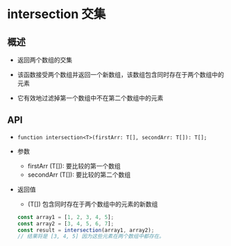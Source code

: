 # intersection 交集

## 概述

+ 返回两个数组的交集

+ 该函数接受两个数组并返回一个新数组，该数组包含同时存在于两个数组中的元素

+ 它有效地过滤掉第一个数组中不在第二个数组中的元素

## API

+ `function intersection<T>(firstArr: T[], secondArr: T[]): T[];`

+ 参数

  + firstArr (T[]): 要比较的第一个数组
  + secondArr (T[]): 要比较的第二个数组

+ 返回值

  + (T[]) 包含同时存在于两个数组中的元素的新数组

  ```js
  const array1 = [1, 2, 3, 4, 5];
  const array2 = [3, 4, 5, 6, 7];
  const result = intersection(array1, array2);
  // 结果将是 [3, 4, 5] 因为这些元素在两个数组中都存在。
  ```
